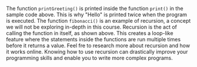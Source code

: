 The function `printGreeting()` is printed inside the function `print()` in the sample code above. This is why "Hello" is printed twice when the program is executed. The function `fibonacci()` is an example of recursion, a concept we will not be exploring in-depth in this course. Recursion is the act of calling the function in itself, as shown above. This creates a loop-like feature where the statements inside the functions are run multiple times before it returns a value. Feel fre to research more about recursion and how it works online. Knowing how to use recursion can drastically improve your programming skills and enable you to write more complex programs.